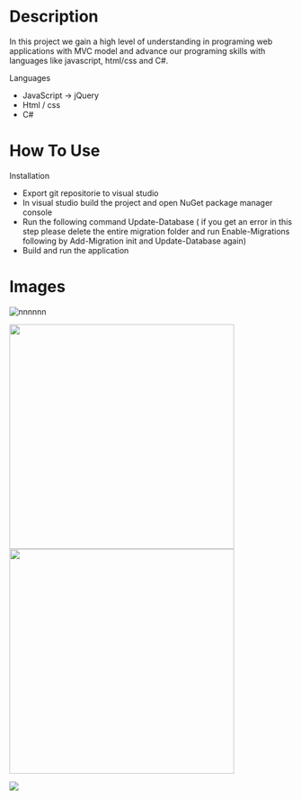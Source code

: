 # Description

In this project we gain a high level of understanding in programing web applications with MVC model
and advance our programing skills with languages like javascript, html/css and C#.

Languages
* JavaScript -> jQuery
* Html / css
* C#

# How To Use

Installation
* Export git repositorie to visual studio
* In visual studio build the project and open NuGet package manager console
* Run the following command Update-Database ( if you get an error in this step please delete the entire migration folder and run Enable-Migrations following by Add-Migration init and Update-Database again)
* Build and run the application



# Images

![nnnnnn](https://user-images.githubusercontent.com/64555783/104927887-a73c6e80-59aa-11eb-8968-ffda53bd4899.jpg)

<img src="https://user-images.githubusercontent.com/64555783/104926132-6f342c00-59a8-11eb-9150-ec16b5534040.jpg" width="400"> <img src="https://user-images.githubusercontent.com/64555783/104925003-e5d02a00-59a6-11eb-878c-e85b8a2b99a7.jpg" width="400">

<img src="https://user-images.githubusercontent.com/64555783/104924500-31360880-59a6-11eb-8a93-1dec580b7154.jpg">










